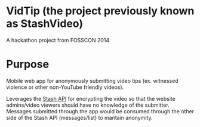 # VidTip (the project previously known as StashVideo)

A hackathon project from FOSSCON 2014

# Purpose

Mobile web app for anonymously submitting video tips (ex. witnessed violence or other non-YouTube friendly videos).

Leverages the [Stash API](http://stash.my) for encrypting the video so that the website admins/video viewers should have no knowledge of the submitter. Messages submitted through the app would be consumed through the other side of the Stash API (messages/list) to mantain anonymity.